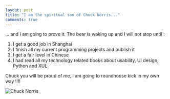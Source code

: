 ```yaml
---
layout: post
title: "I am the spiritual son of Chuck Norris..."
comments: true
---
```


... and I am going to prove it. The bear is waking up and I will not stop until :

1. I get a good job in Shanghai
1. I finish all my current programming projects and publish it
1. I get a fair level in Chinese
1. I had read all my technology related books about usability, UI design, Python and XUL

Chuck you will be proud of me, I am going to roundhouse kick in my own way !!!!

![Chuck Norris](http://teddy.fr/files/chuck.jpg)